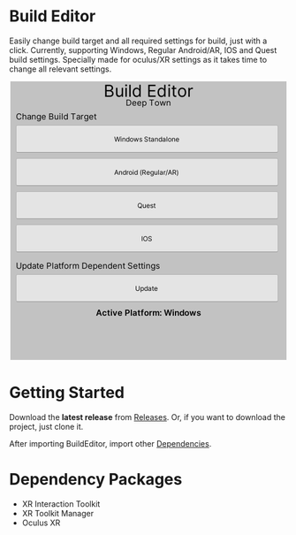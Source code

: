 # Build Editor

Easily change build target and all required settings for build, just with a click. Currently, supporting Windows, Regular Android/AR, IOS and Quest build settings. Specially made for oculus/XR settings as it takes time to change all relevant settings.

<p align="center">
  <img src="Media/EditorSnap.png">
</p>

# Getting Started

Download the **latest release** from [Releases](https://github.com/Deep-Town/BuildEditor/releases). Or, if you want to download the project, just clone it.

After importing BuildEditor, import other [Dependencies](https://github.com/Deep-Town/BuildEditor/#dependency-packages).

# Dependency Packages

- XR Interaction Toolkit
- XR Toolkit Manager
- Oculus XR
